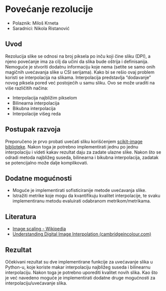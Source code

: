 # Povećanje rezolucije

- Polaznik: Miloš Krneta
- Saradnici: Nikola Ristanović

## Uvod

Rezolucija slike se odnosi na broj piksela po inču koji čine sliku
(DPI), a njeno povećanje ima za cilj da učini da slika bude oštrija i
definisanija. Nemoguće je stvoriti dodatnu informaciju koje nema (setite
se samo onih magičnih uvećavanja slike u CSI serijama). Kako bi se rešio
ovaj problem koristi se interpolacija na slikama. Interpolacija
predstavlja “dodavanje” novog piksela pored već postojećih u samu sliku.
Ovo se može uraditi na više različitih načina:

- Interpolacija najbližim pikselom
- Bilinearna interpolacija
- Bikubna interpolacija
- Interpolacije višeg reda

## Postupak razvoja

Preporučeno je prvo probati uvećati sliku korišćenjem [scikit-image biblioteke](https://scikit-image.org/docs/stable/auto_examples/transform/plot_rescale.html).
Nakon toga je potrebno implementirati jednu po jednu interpolaciju i
videti kakav rezultat daju za zadate ulazne slike. Nakon što se odradi
metoda najbližeg suseda, bilinearna i bikubna interpolacija, zadatak se
potencijalno može dalje komplikovati.

## Dodatne mogućnosti

- Moguće je implementirati sofisticiranije metode uvećavanja slike.
- Istražiti metrike koje mogu da kvantifikuju kvalitet interpolacije, te svaku implementiranu metodu evaluirati odabranom metrikom/metrikama.

## Literatura

- [Image scaling - Wikipedia](https://en.wikipedia.org/wiki/Image_scaling)
- [Understanding Digital Image Interpolation (cambridgeincolour.com)](https://www.cambridgeincolour.com/tutorials/image-interpolation.htm)

## Rezultat

Očekivani rezultat su dve implementirane funkcije za uvećavanje slika u
Python-u, koje koriste makar interpolaciju najbližeg suseda i bilinearnu
interpolaciju. Nakon toga je potrebno uporediti kvalitet novih slika.
Kao što je već navedeno moguće je implementirati dodatne druge
mogućnosti za interpolaciju/uvećavanje slika.
